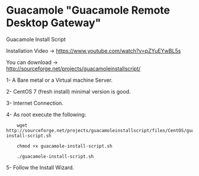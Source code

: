 # Guacamole "Guacamole Remote Desktop Gateway"
Guacamole Install Script

Installation Video -> https://www.youtube.com/watch?v=pZYuEYwBL5s

You can download -> http://sourceforge.net/projects/guacamoleinstallscript/

1- A Bare metal or a Virtual machine Server.

2- CentOS 7 (fresh install) minimal version is good.

3- Internet Connection.

4- As root execute the following:

        wget http://sourceforge.net/projects/guacamoleinstallscript/files/CentOS/guacamole-install-script.sh
        
        chmod +x guacamole-install-script.sh
        
        ./guacamole-install-script.sh
        
5- Follow the Install Wizard.
